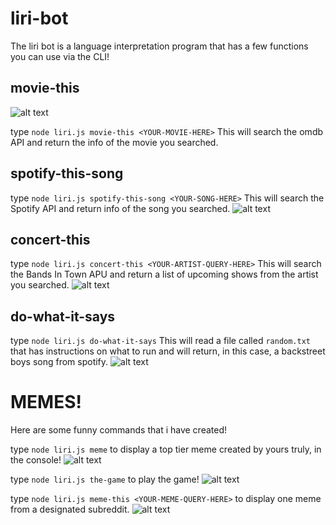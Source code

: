 # liri-bot
The liri bot is a language interpretation program that has a few functions you can use via the CLI!

## movie-this
![alt text](https://gyazo.com/febbc167b9dc345b2f0b4b7b367b1cac "MOVIE-THIS")

type `node liri.js movie-this <YOUR-MOVIE-HERE>`
This will search the omdb API and return the info of the movie you searched.


## spotify-this-song
type   `node liri.js spotify-this-song <YOUR-SONG-HERE>`
This will search the Spotify API and return info of the song you searched.
![alt text](https://gyazo.com/a5b254c2f850fde120402b68983043ae "SPOTIFY-THIS-SONG")


## concert-this
type `node liri.js concert-this <YOUR-ARTIST-QUERY-HERE>`
This will search the Bands In Town APU and return a list of upcoming shows from the artist you 
searched.
![alt text](https://gyazo.com/cbaf6605b2140c08791f6657ac5a3719 "CONCERT-THIS")


## do-what-it-says
type `node liri.js do-what-it-says`
This will read a file called `random.txt` that has instructions on what to run and will return, in this case, a backstreet boys song from spotify.
![alt text](https://gyazo.com/b65a64df1b4ade1724f5334c63c3378e "DO-WHAT-IT-SAYS")



# MEMES!
Here are some funny commands that i have created!

type `node liri.js meme` to display a top tier meme created by yours truly, in the console!
![alt text](https://gyazo.com/63ed4cf4b3bdf8ff2b7cdb8937e2a62a "MEME")

type `node liri.js the-game` to play the game!
![alt text](https://gyazo.com/3ee8ea2ac408fab6109e329a0179a0a6 "THE-GAME")

type `node liri.js meme-this <YOUR-MEME-QUERY-HERE>` to display one meme from a designated subreddit.
![alt text](https://gyazo.com/9ba66ea2da3140da2e48e1f549652d23 "MEME-THIS")



